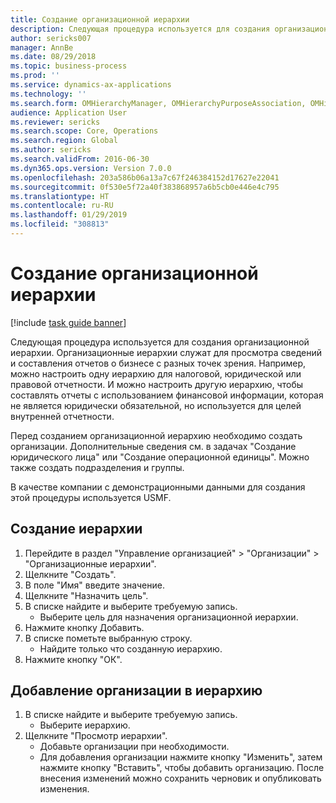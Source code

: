 ```yaml
---
title: Создание организационной иерархии
description: Следующая процедура используется для создания организационной иерархии.
author: sericks007
manager: AnnBe
ms.date: 08/29/2018
ms.topic: business-process
ms.prod: ''
ms.service: dynamics-ax-applications
ms.technology: ''
ms.search.form: OMHierarchyManager, OMHierarchyPurposeAssociation, OMHierarchySelection, HierarchyDesigner
audience: Application User
ms.reviewer: sericks
ms.search.scope: Core, Operations
ms.search.region: Global
ms.author: sericks
ms.search.validFrom: 2016-06-30
ms.dyn365.ops.version: Version 7.0.0
ms.openlocfilehash: 203a586b06a13a7c67f246384152d17627e22041
ms.sourcegitcommit: 0f530e5f72a40f383868957a6b5cb0e446e4c795
ms.translationtype: HT
ms.contentlocale: ru-RU
ms.lasthandoff: 01/29/2019
ms.locfileid: "308813"
---
```

# <a name="create-an-organization-hierarchy"></a>Создание организационной иерархии

[!include [task guide banner](../../includes/task-guide-banner.md)]

Следующая процедура используется для создания организационной иерархии. Организационные иерархии служат для просмотра сведений и составления отчетов о бизнесе с разных точек зрения. Например, можно настроить одну иерархию для налоговой, юридической или правовой отчетности. И можно настроить другую иерархию, чтобы составлять отчеты с использованием финансовой информации, которая не является юридически обязательной, но используется для целей внутренней отчетности. 



Перед созданием организационной иерархию необходимо создать организации. Дополнительные сведения см. в задачах "Создание юридического лица" или "Создание операционной единицы". Можно также создать подразделения и группы. 



В качестве компании с демонстрационными данными для создания этой процедуры используется USMF.


## <a name="create-a-hierarchy"></a>Создание иерархии
1. Перейдите в раздел "Управление организацией" > "Организации" > "Организационные иерархии".
2. Щелкните "Создать".
3. В поле "Имя" введите значение.
4. Щелкните "Назначить цель".
5. В списке найдите и выберите требуемую запись.
    * Выберите цель для назначения организационной иерархии.  
6. Нажмите кнопку Добавить.
7. В списке пометьте выбранную строку.
    * Найдите только что созданную иерархию.  
8. Нажмите кнопку "OК".

## <a name="add-organizations-to-the-hierarchy"></a>Добавление организации в иерархию
1. В списке найдите и выберите требуемую запись.
    * Выберите иерархию.  
2. Щелкните "Просмотр иерархии".
    * Добавьте организации при необходимости.  
    * Для добавления организации нажмите кнопку "Изменить", затем нажмите кнопку "Вставить", чтобы добавить организацию.     После внесения изменений можно сохранить черновик и опубликовать изменения.  

